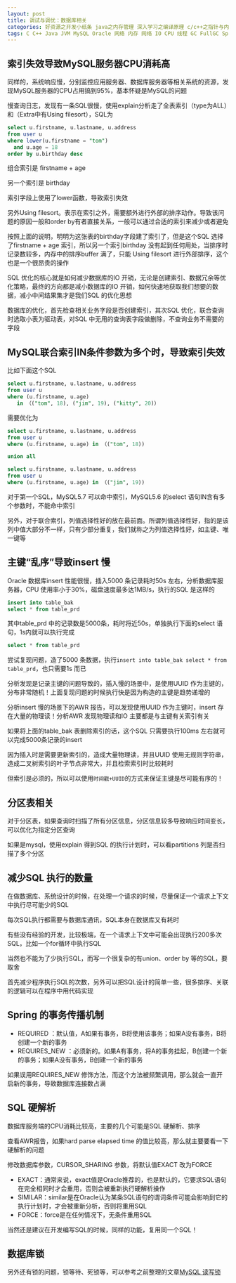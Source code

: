 ```yaml
---
layout: post
title: 调试与调优：数据库相关
categories: 好资源之开发小纸条 java之内存管理 深入学习之编译原理 c/c++之指针与内存 深入学习之逆向工程
tags: C C++ Java JVM MySQL Oracle 网络 内存 网络 IO CPU 线程 GC FullGC Spring SpringBoot Kafka Redis ElasticSearch Kafka 虚拟机与指令集 算法与数据结构 
---
```


## 索引失效导致MySQL服务器CPU消耗高

同样的，系统响应慢，分别监控应用服务器、数据库服务器等相关系统的资源，发现MySQL服务器的CPU占用搞到95%，基本怀疑是MySQL的问题

慢查询日志，发现有一条SQL很慢，使用explain分析走了全表索引（type为ALL）和（Extra中有Using filesort），SQL为

```sql
select u.firstname, u.lastname, u.address 
from user u 
where lower(u.firstname = "tom") 
  and u.age = 18 
order by u.birthday desc
```

组合索引是 firstname + age 

另一个索引是 birthday

索引字段上使用了lower函数，导致索引失效

另外Using filesort。表示在索引之外，需要额外进行外部的排序动作。导致该问题的原因一般和order by有者直接关系，一般可以通过合适的索引来减少或者避免

按照上面的说明，明明为这张表的birthday字段建了索引了，但是这个SQL 选择了firstname + age 索引，所以另一个索引birthday 没有起到任何用处，当排序时记录数较多，内存中的排序buffer 满了，只能 Using filesort 进行外部排序，这个也是一个很昂贵的操作

SQL 优化的核心就是如何减少数据库的IO 开销，无论是创建索引、数据冗余等优化策略，最终的方向都是减小数据库的IO 开销，如何快速地获取我们想要的数据，减小中间结果集才是我们SQL 的优化思想

数据库的优化，首先检查相关业务字段是否创建索引，其次SQL 优化，联合查询时选取小表为驱动表，对SQL 中无用的查询表字段做删除，不查询业务不需要的字段

## MySQL联合索引IN条件参数为多个时，导致索引失效

比如下面这个SQL

```sql
select u.firstname, u.lastname, u.address 
from user u 
where (u.firstname, u.age) 
   in （("tom", 18), ("jim", 19), ("kitty", 20)）
```

需要优化为

```sql
select u.firstname, u.lastname, u.address 
from user u 
where (u.firstname, u.age) in （("tom", 18)) 

union all 

select u.firstname, u.lastname, u.address 
from user u 
where (u.firstname, u.age) in （("jim", 19))
```

对于第一个SQL，MySQL5.7 可以命中索引，MySQL5.6 的select 语句IN含有多个参数时，不能命中索引

另外，对于联合索引，列值选择性好的放在最前面。所谓列值选择性好，指的是该列中值大部分不一样，只有少部分重复，我们就称之为列值选择性好，如主键、唯一键等

## 主键“乱序”导致insert 慢

Oracle 数据库insert 性能很慢，插入5000 条记录耗时50s 左右，分析数据库服务器，CPU 使用率小于30%，磁盘速度最多达1MB/s，执行的SQL 是这样的

```sql
insert into table_bak 
select * from table_prd
```

其中table_prd 中的记录数是5000条，耗时将近50s，单独执行下面的select 语句，1s内就可以执行完成

```sql
select * from table_prd
```

尝试复现问题，造了5000 条数据，执行`insert into table_bak select * from table_prd`，也只需要1s 而已

分析发现是记录主键的问题导致的，插入慢的场景中，是使用UUID 作为主键的，分布非常随机！上面复现问题的时候执行快是因为构造的主键是趋势递增的

分析insert 慢的场景下的AWR 报告，可以发现使用UUID 作为主键时，insert 存在大量的物理读！分析AWR 发现物理读和IO 主要都是与主键有关索引有关

如果将上面的table_bak 表删除索引的话，这个SQL 只需要执行100ms 左右就可以完成5000条记录的insert

因为插入时是需要更新索引的，造成大量物理读，并且UUID 使用无规则字符串，造成二叉树索引的叶子节点非常大，并且检索索引时比较耗时

但索引是必须的，所以可以使用`时间戳+UUID`的方式来保证主键是尽可能有序的！

## 分区表相关

对于分区表，如果查询时扫描了所有分区信息，分区信息较多导致响应时间变长，可以优化为指定分区查询

如果是mysql，使用explain 得到SQL 的执行计划时，可以看partitions 列是否扫描了多个分区

## 减少SQL 执行的数量

在做数据库、系统设计的时候，在处理一个请求的时候，尽量保证一个请求上下文中执行尽可能少的SQL

每次SQL执行都需要与数据库通讯，SQL本身在数据库又有耗时

有些没有经验的开发，比较极端，在一个请求上下文中可能会出现执行200多次SQL，比如一个for循环中执行SQL

当然也不能为了少执行SQL，而写一个很复杂的有union、order by 等的SQL，要取舍

首先减少程序执行SQL的次数，另外可以把SQL设计的简单一些，很多排序、关联的逻辑可以在程序中用代码实现

## Spring 的事务传播机制

* REQUIRED ：默认值，A如果有事务，B将使用该事务；如果A没有事务，B将创建一个新的事务
* REQUIRES_NEW ：必须新的。如果A有事务，将A的事务挂起，B创建一个新的事务；如果A没有事务，B创建一个新的事务

如果误用REQUIRES_NEW 修饰方法，而这个方法被频繁调用，那么就会一直开启新的事务，导致数据库连接数占满

## SQL 硬解析

数据库服务端的CPU消耗比较高，主要的几个可能是SQL 硬解析、排序

查看AWR报告，如果hard parse elapsed time 的值比较高，那么就主要要看一下硬解析的问题

修改数据库参数，CURSOR_SHARING 参数，将默认值EXACT 改为FORCE

* EXACT：通常来说，exact值是Oracle推荐的，也是默认的，它要求SQL语句在完全相同时才会重用，否则会被重新执行硬解析操作
* SIMILAR：similar是在Oracle认为某条SQL语句的谓词条件可能会影响到它的执行计划时，才会被重新分析，否则将重用SQL
* FORCE：force是在任何情况下，无条件重用SQL

当然还是建议在开发编写SQL的时候，同样的功能，复用同一个SQL！

## 数据库锁

另外还有锁的问题，锁等待、死锁等，可以参考之前整理的文章[MySQL 读写锁](http://www.xumenger.com/mysql-s-x-lock-20201011/)
